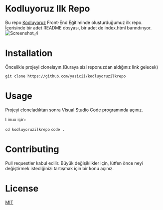 # Kodluyoruz Ilk Repo
Bu repo [Kodluyoruz](https://www.kodluyoruz.org/) Front-End Eğitiminde oluşturduğumuz ilk repo. İçerisinde bir adet README dosyası, bir adet de index.html barındırıyor.
![Screenshot_4](https://user-images.githubusercontent.com/101544408/173601222-3578d4a2-c3a8-4303-9fae-cae124a6fdcf.png)

# Installation
Öncelikle projeyi clonelayın.(Buraya sizi reponuzdan aldığınız link gelecek)

`git clone https://github.com/yazicii/kodluyoruzilkrepo`
# Usage
Projeyi cloneladıktan sonra Visual Studio Code programında açınız.

Linux için:

`cd kodluyoruzilkrepo`
`code .`

# Contributing
Pull requestler kabul edilir. Büyük değişiklikler için, lütfen önce neyi değiştirmek istediğinizi tartışmak için bir konu açınız.

# License
[MIT](https://choosealicense.com/licenses/mit/)
